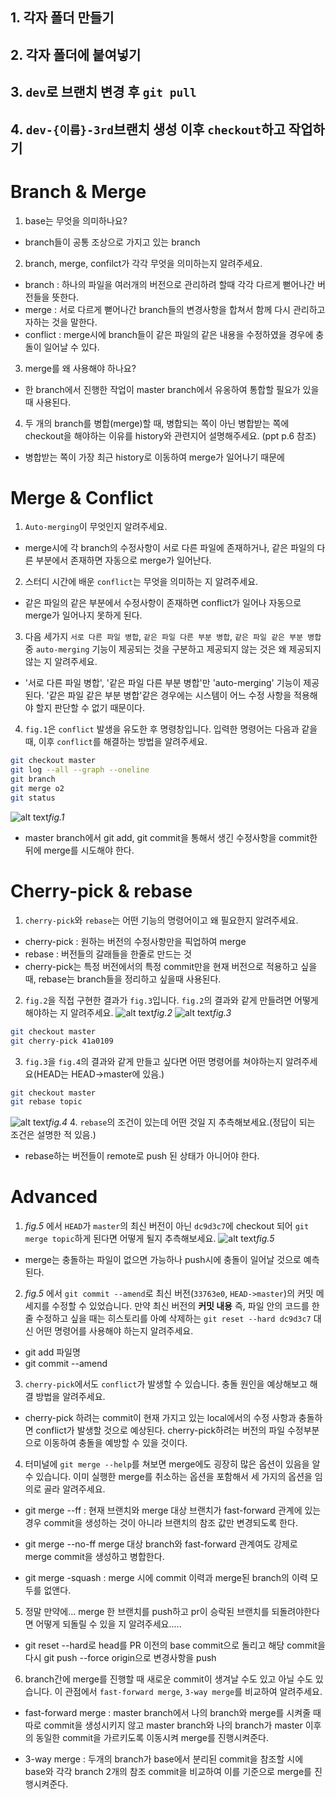 ## 1. 각자 폴더 만들기
## 2. 각자 폴더에 붙여넣기
## 3. `dev`로 브랜치 변경 후 `git pull`
## 4. `dev-{이름}-3rd`브랜치 생성 이후 `checkout`하고 작업하기


# Branch & Merge
1. base는 무엇을 의미하나요?

- branch들이 공통 조상으로 가지고 있는 branch

2. branch, merge, confilct가 각각 무엇을 의미하는지 알려주세요.

- branch : 하나의 파일을 여러개의 버전으로 관리하려 할때 각각 다르게 뻗어나간 버전들을 뜻한다.
- merge : 서로 다르게 뻗어나간 branch들의 변경사항을 합쳐서 함께 다시 관리하고 자하는 것을 말한다.
- conflict : merge시에 branch들이 같은 파일의 같은 내용을 수정하였을 경우에 충돌이 일어날 수 있다.

3. merge를 왜 사용해야 하나요?

- 한 branch에서 진행한 작업이 master branch에서 유옹하여 통합할 필요가 있을 때 사용된다.

4. 두 개의 branch를 병합(merge)할 때, 병합되는 쪽이 아닌 병합받는 쪽에 checkout을 해야하는 이유를 history와 관련지어 설명해주세요. (ppt p.6 참조)

- 병합받는 쪽이 가장 최근 history로 이동하여 merge가 일어나기 때문에 

# Merge & Conflict
1. `Auto-merging`이 무엇인지 알려주세요.

- merge시에 각 branch의 수정사항이 서로 다른 파일에 존재하거나, 같은 파일의 다른 부분에서 존재하면 자동으로 merge가 일어난다.

2. 스터디 시간에 배운 `conflict`는 무엇을 의미하는 지 알려주세요.

- 같은 파일의 같은 부분에서 수정사항이 존재하면 conflict가 일어나 자동으로 merge가 일어나지 못하게 된다.

3. 다음 세가지 `서로 다른 파일 병합`, `같은 파일 다른 부분 병합`, `같은 파일 같은 부분 병합` 중 `auto-merging` 기능이 제공되는 것을 구분하고 제공되지 않는 것은 왜 제공되지 않는 지 알려주세요.

- '서로 다른 파일 병합', '같은 파일 다른 부분 병합'만 'auto-merging' 기능이 제공된다. '같은 파일 같은 부분 병합'같은 경우에는 시스템이 어느 수정 사항을 적용해야 할지 판단할 수 없기 때문이다.

4. `fig.1`은 `conflict` 발생을 유도한 후 명령창입니다. 입력한 명령어는 다음과 같을 때, 이후 `conflict`를 해결하는 방법을 알려주세요.
```bash
git checkout master
git log --all --graph --oneline
git branch
git merge o2
git status
```
![alt text](./sources/conflict-1.png)*fig.1*

- master branch에서 git add, git commit을 통해서 생긴 수정사항을 commit한 뒤에 merge를 시도해야 한다.

# Cherry-pick & rebase
1. `cherry-pick`와 `rebase`는 어떤 기능의 명령어이고 왜 필요한지 알려주세요.

- cherry-pick : 원하는 버전의 수정사항만을 픽업하여 merge
- rebase : 버전들의 갈래들을 한줄로 만드는 것
- cherry-pick는 특정 버전에서의 특정 commit만을 현재 버전으로 적용하고 싶을때, rebase는 branch들을 정리하고 싶을때 사용된다.

2. `fig.2`을 직접 구현한 결과가 `fig.3`입니다. `fig.2`의 결과와 같게 만들려면 어떻게 해야하는 지 알려주세요. 
![alt text](./sources/cherry-pick-1.png)*fig.2*
![alt text](./sources/rebase-merge-log.png)*fig.3*

```bash
git checkout master
git cherry-pick 41a0109
```

3. `fig.3`을 `fig.4`의 결과와 같게 만들고 싶다면 어떤 명령어를 쳐야하는지 알려주세요(HEAD는 HEAD->master에 있음.)

```bash
git checkout master
git rebase topic
```

![alt text](./sources/rebase-1.png)*fig.4*
4. `rebase`의 조건이 있는데 어떤 것일 지 추측해보세요.(정답이 되는 조건은 설명한 적 있음.)

- rebase하는 버전들이 remote로 push 된 상태가 아니어야 한다.

# Advanced
1. *fig.5* 에서 `HEAD`가 `master`의 최신 버전이 아닌 `dc9d3c7`에 checkout 되어 `git merge topic`하게 된다면 어떻게 될지 추측해보세요.
![alt text](./sources/rebase-merge-log.png)*fig.5*

- merge는 충돌하는 파일이 없으면 가능하나 push시에 충돌이 일어날 것으로 예측된다.

2. *fig.5* 에서 `git commit --amend`로 최신 버전(`33763e0`, `HEAD->master`)의 커밋 메세지를 수정할 수 있었습니다. 만약 최신 버전의 __커밋 내용__ 즉, 파일 안의 코드를 한 줄 수정하고 싶을 때는 히스토리를 아예 삭제하는 `git reset --hard dc9d3c7` 대신 어떤 명령어를 사용해야 하는지 알려주세요.

- git add 파일명
- git commit --amend

3. `cherry-pick`에서도 `conflict`가 발생할 수 있습니다. 충돌 원인을 예상해보고 해결 방법을 알려주세요.

- cherry-pick 하려는 commit이 현재 가지고 있는 local에서의 수정 사항과 충돌하면 conflict가 발생할 것으로 예상된다. cherry-pick하려는 버전의 파일 수정부분으로 이동하여 충돌을 예방할 수 있을 것이다.

4. 터미널에 `git merge --help`를 쳐보면 merge에도 굉장히 많은 옵션이 있음을 알 수 있습니다. 이미 실행한 merge를 취소하는 옵션을 포함해서 세 가지의 옵션을 임의로 골라 알려주세요.

- git merge --ff : 현재 브랜치와 merge 대상 브랜치가 fast-forward 관계에 있는 경우 commit을 생성하는 것이 아니라 브랜치의 참조 값만 변경되도록 한다.

- git merge --no-ff merge 대상 branch와 fast-forward 관계여도 강제로 merge commit을 생성하고 병합한다.

- git merge -squash : merge 시에 commit 이력과 merge된 branch의 이력 모두를 없앤다.

5. 정말 만약에... merge 한 브랜치를 push하고 pr이 승락된 브랜치를 되돌려야한다면 어떻게 되돌릴 수 있을 지 알려주세요.....

- git reset --hard로 head를 PR 이전의 base commit으로 돌리고 해당 commit을 다시 git push --force origin으로 변경사항을 push

6. branch간에 merge를 진행할 때 새로운 commit이 생겨날 수도 있고 아닐 수도 있습니다. 이 관점에서 `fast-forward merge`, `3-way merge`를 비교하여 알려주세요.

- fast-forward merge : master branch에서 나의 branch와 merge를 시켜줄 때 따로 commit을 생성시키지 않고 master branch와 나의 branch가 master 이후의 동일한 commit을 가르키도록 이동시켜 merge를 진행시켜준다.

- 3-way merge : 두개의 branch가 base에서 분리된 commit을 참조할 시에 base와 각각 branch 2개의 참조 commit을 비교하여 이를 기준으로 merge를 진행시켜준다.